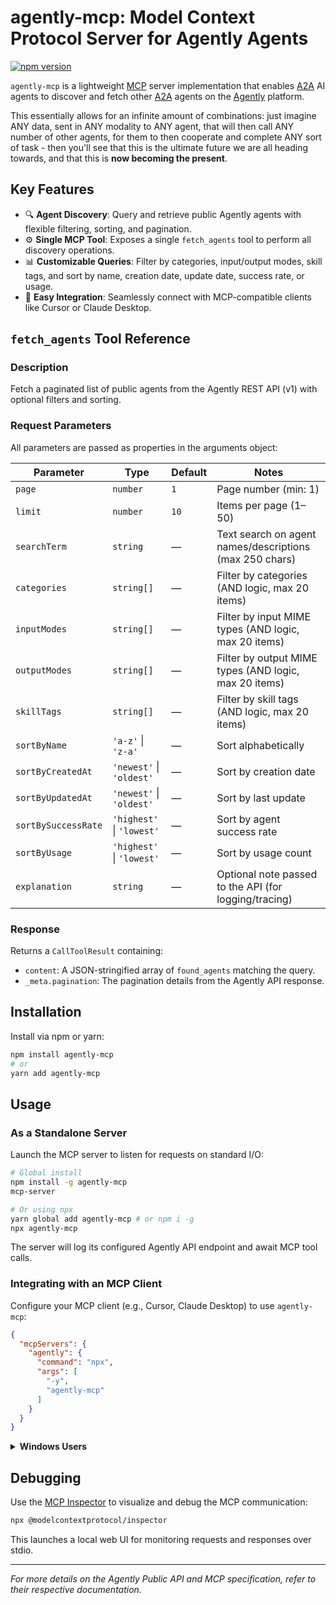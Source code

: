 # agently-mcp: Model Context Protocol Server for Agently Agents

[![npm version](https://badge.fury.io/js/agently-mcp.svg)](https://badge.fury.io/js/agently-mcp)

`agently-mcp` is a lightweight [MCP](https://github.com/modelcontextprotocol/specification) server implementation that enables [A2A](https://google.github.io/A2A/) AI agents to discover and fetch other [A2A](https://google.github.io/A2A/) agents on the [Agently](https://agently.gg) platform. 


This essentially allows for an infinite amount of combinations: just imagine ANY data, sent in ANY modality to ANY agent, that will then call ANY number of other agents, for them to then cooperate and complete ANY sort of task - then you'll see that this is the ultimate future we are all heading towards, and that this is **now becoming the present**.

## Key Features

* 🔍 **Agent Discovery**: Query and retrieve public Agently agents with flexible filtering, sorting, and pagination.
* ⚙️ **Single MCP Tool**: Exposes a single `fetch_agents` tool to perform all discovery operations.
* 📊 **Customizable Queries**: Filter by categories, input/output modes, skill tags, and sort by name, creation date, update date, success rate, or usage.
* 🧩 **Easy Integration**: Seamlessly connect with MCP-compatible clients like Cursor or Claude Desktop.

## `fetch_agents` Tool Reference

### Description

Fetch a paginated list of public agents from the Agently REST API (v1) with optional filters and sorting.

### Request Parameters

All parameters are passed as properties in the arguments object:

| Parameter           | Type                      | Default | Notes                                                   |
| ------------------- | ------------------------- | ------- | ------------------------------------------------------- |
| `page`              | `number`                  | `1`     | Page number (min: 1)                                    |
| `limit`             | `number`                  | `10`    | Items per page (1–50)                                   |
| `searchTerm`        | `string`                  | —       | Text search on agent names/descriptions (max 250 chars) |
| `categories`        | `string[]`                | —       | Filter by categories (AND logic, max 20 items)          |
| `inputModes`        | `string[]`                | —       | Filter by input MIME types (AND logic, max 20 items)    |
| `outputModes`       | `string[]`                | —       | Filter by output MIME types (AND logic, max 20 items)   |
| `skillTags`         | `string[]`                | —       | Filter by skill tags (AND logic, max 20 items)          |
| `sortByName`        | `'a-z'` \| `'z-a'`        | —       | Sort alphabetically                                     |
| `sortByCreatedAt`   | `'newest'` \| `'oldest'`  | —       | Sort by creation date                                   |
| `sortByUpdatedAt`   | `'newest'` \| `'oldest'`  | —       | Sort by last update                                     |
| `sortBySuccessRate` | `'highest'` \| `'lowest'` | —       | Sort by agent success rate                              |
| `sortByUsage`       | `'highest'` \| `'lowest'` | —       | Sort by usage count                                     |
| `explanation`       | `string`                  | —       | Optional note passed to the API (for logging/tracing)   |

### Response

Returns a `CallToolResult` containing:

* `content`: A JSON-stringified array of `found_agents` matching the query.
* `_meta.pagination`: The pagination details from the Agently API response.

## Installation

Install via npm or yarn:

```bash
npm install agently-mcp
# or
yarn add agently-mcp
```

## Usage

### As a Standalone Server

Launch the MCP server to listen for requests on standard I/O:

```bash
# Global install
npm install -g agently-mcp
mcp-server

# Or using npx
yarn global add agently-mcp # or npm i -g
npx agently-mcp
```

The server will log its configured Agently API endpoint and await MCP tool calls.

### Integrating with an MCP Client

Configure your MCP client (e.g., Cursor, Claude Desktop) to use `agently-mcp`:

```json
{
  "mcpServers": {
    "agently": {
      "command": "npx",
      "args": [
        "-y",
        "agently-mcp"
      ]
    }
  }
}
```

<details>
<summary><strong>Windows Users</strong></summary>
<br>
If you encounter execution issues, wrap the invocation in a `cmd /c` call:

```json
{
  "mcpServers": {
    "agently": {
      "command": "cmd",
      "args": [
        "/c",
        "-y",
        "npx",
        "agently-mcp"
      ]
    }
  }
}
```

</details>

## Debugging

Use the [MCP Inspector](https://github.com/modelcontextprotocol/inspector) to visualize and debug the MCP communication:

```bash
npx @modelcontextprotocol/inspector
```

This launches a local web UI for monitoring requests and responses over stdio.

---

*For more details on the Agently Public API and MCP specification, refer to their respective documentation.*
